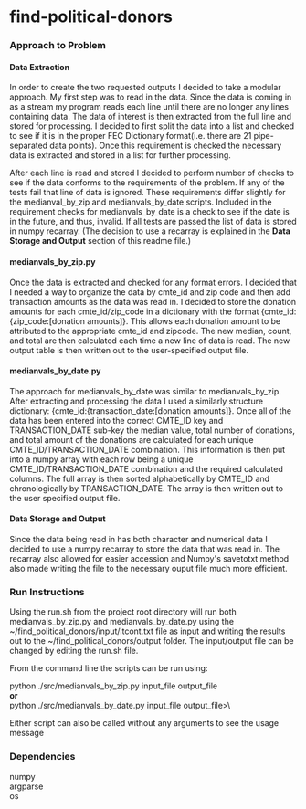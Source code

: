# find-political-donors

### Approach to Problem

#### Data Extraction
In order to create the two requested outputs I decided to take a modular approach. 
My first step was to read in the data. Since the data is coming in as a stream my program
reads each line until there are no longer any lines containing data. The data of interest is then
extracted from the full line and stored for processing. I decided to first split the data into a list and checked to see
if it is in the proper FEC Dictionary format(i.e. there are 21 pipe-separated data points). Once this requirement is 
checked the necessary data is extracted and stored in a list for further processing.

After each line is read and stored I decided to perform number of checks to see if the data 
conforms to the requirements of the problem. If any of the tests fail that line of data is ignored. 
These requirements differ slightly for the medianval_by_zip and medianvals_by_date scripts. Included in the requirement
checks for medianvals_by_date is a check to see if the date is in the future, and thus, invalid. If all tests are passed
the list of data is stored in numpy recarray. (The decision to use a recarray is explained in the **Data Storage and 
Output** section of this readme file.)

#### medianvals_by_zip.py

Once the data is extracted and checked for any format errors. I decided that I needed a way to organize the data by 
cmte_id and zip code and then add transaction amounts as the data was read in. I decided to store the donation amounts 
for each cmte_id/zip_code in a dictionary with the format {cmte_id:{zip_code:[donation amounts]}. This allows each donation
amount to be attributed to the appropriate cmte_id and zipcode. The new median, count, and total are then calculated 
each time a new line of data is read. The new output table is then written out to the user-specified output file.

#### medianvals_by_date.py

The approach for medianvals_by_date was similar to medianvals_by_zip. After extracting and processing the data
I used a similarly structure dictionary: {cmte_id:{transaction_date:[donation amounts]}. Once all of the data has been 
entered into the correct CMTE_ID key and TRANSACTION_DATE sub-key the median value, total number of donations, and total 
amount of the donations are calculated for each unique CMTE_ID/TRANSACTION_DATE combination. This information is then 
put into a numpy array with each row being a unique CMTE_ID/TRANSACTION_DATE combination and the required calculated 
columns. The full array is then sorted alphabetically by CMTE_ID and chronologically by TRANSACTION_DATE. The array is 
then written out to the user specified output file.

#### Data Storage and Output
Since the data being read in has both character and numerical data I decided to use a numpy recarray to store the data
that was read in. The recarray also allowed for easier accession and Numpy's savetotxt method also made writing the file
to the necessary ouput file much more efficient. 

### Run Instructions

Using the run.sh from the project root directory will run both medianvals_by_zip.py and medianvals_by_date.py
using the ~/find_political_donors/input/itcont.txt file as input and writing the results out to the
~/find_political_donors/output folder. The input/output file can be changed by editing the run.sh file.

From the command line the scripts can be run using:

python ./src/medianvals_by_zip.py input_file output_file\
**or**\
python ./src/medianvals_by_date.py input_file output_file>\
 
Either script can also be called without any arguments to see the usage message

### Dependencies

numpy\
argparse\
os
